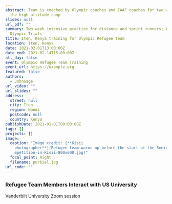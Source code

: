 ```yaml
---
abstract: Team is coached by Olympic coaches and IAAF coaches for two weeks in
  the high-altitude camp
slides: null
url_pdf: ""
summary: Two week intensive practice for distance and sprint runners; Prep for
  Olympic Trials
title: Iten, Kenya training for Olympic Refugee Team
location: Iten, Kenya
date: 2021-02-01T13:00:00Z
date_end: 2021-02-14T15:00:00Z
all_day: false
event: Olympic Refugee Team Training
event_url: https://example.org
featured: false
authors:
  - JohnGage
url_video: ""
url_slides: ""
address:
  street: null
  city: Iten
  region: Nandi
  postcode: null
  country: Kenya
publishDate: 2021-01-01T00:00:00Z
tags: []
projects: []
image:
  caption: "Image credit: [**Kisii
    photographer**](Refugee-team-warms-up-before-the-start-of-the-Senior-Men-co\
    mpetition-in-Kisii-800x600.jpg)"
  focal_point: Right
  filename: purbiel.jpg
url_code: ""
---
```

### Refugee Team Members Interact with US University

Vanderbilt University Zoom session